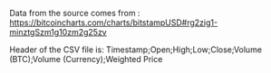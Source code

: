 Data from the source comes from :
https://bitcoincharts.com/charts/bitstampUSD#rg2zig1-minztgSzm1g10zm2g25zv

Header of the CSV file is:
 Timestamp;Open;High;Low;Close;Volume (BTC);Volume (Currency);Weighted Price